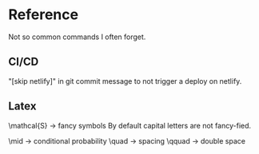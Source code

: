 # Reference

Not so common commands I often forget.

## CI/CD

"[skip netlify]" in git commit message to not trigger a deploy on netlify.

## Latex

\mathcal{S} -> fancy symbols
By default capital letters are not fancy-fied.

\mid -> conditional probability
\quad -> spacing
\qquad -> double space
